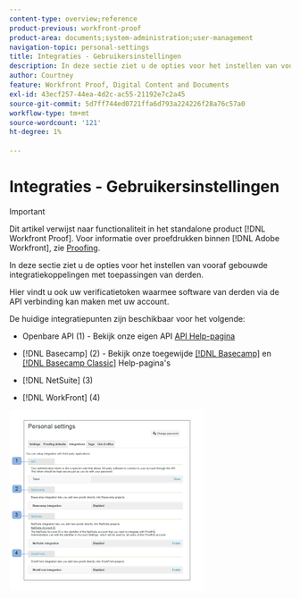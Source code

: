 ```yaml
---
content-type: overview;reference
product-previous: workfront-proof
product-area: documents;system-administration;user-management
navigation-topic: personal-settings
title: Integraties - Gebruikersinstellingen
description: In deze sectie ziet u de opties voor het instellen van vooraf gebouwde integratiekoppelingen met toepassingen van derden.
author: Courtney
feature: Workfront Proof, Digital Content and Documents
exl-id: 43ecf257-44ea-4d2c-ac55-21192e7c2a45
source-git-commit: 5d7ff744ed0721ffa6d793a224226f28a76c57a0
workflow-type: tm+mt
source-wordcount: '121'
ht-degree: 1%

---
```


# Integraties - Gebruikersinstellingen

>[!IMPORTANT]
>
>Dit artikel verwijst naar functionaliteit in het standalone product [!DNL Workfront Proof]. Voor informatie over proefdrukken binnen [!DNL Adobe Workfront], zie [Proofing](../../../review-and-approve-work/proofing/proofing.md).

In deze sectie ziet u de opties voor het instellen van vooraf gebouwde integratiekoppelingen met toepassingen van derden.

Hier vindt u ook uw verificatietoken waarmee software van derden via de API verbinding kan maken met uw account.

De huidige integratiepunten zijn beschikbaar voor het volgende:

* Openbare API (1) - Bekijk onze eigen API [API Help-pagina](https://api.proofhq.com/)
* [!DNL Basecamp] (2) - Bekijk onze toegewijde [[!DNL Basecamp]](https://support.workfront.com/hc/en-us/sections/115000911927-Basecamp) en [[!DNL Basecamp Classic]](https://support.workfront.com/hc/en-us/categories/115000588707-Basecamp-Classic) Help-pagina&#39;s

* [!DNL NetSuite] (3)
* [!DNL WorkFront] (4)

![Integrations_tab_-_Personal_Settings.png](assets/integrations-tab---personal-settings-350x323.png)
